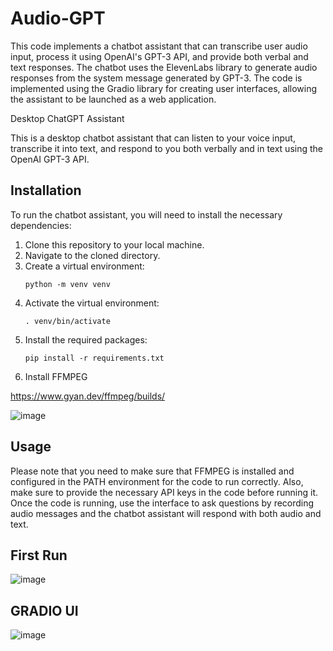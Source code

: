# Audio-GPT
This code implements a chatbot assistant that can transcribe user audio input, process it using OpenAI's GPT-3 API, and provide both verbal and text responses. The chatbot uses the ElevenLabs library to generate audio responses from the system message generated by GPT-3. The code is implemented using the Gradio library for creating user interfaces, allowing the assistant to be launched as a web application.



Desktop ChatGPT Assistant

This is a desktop chatbot assistant that can listen to your voice input, transcribe it into text, and respond to you both verbally and in text using the OpenAI GPT-3 API.

## Installation

To run the chatbot assistant, you will need to install the necessary dependencies:

1. Clone this repository to your local machine.
2. Navigate to the cloned directory.
3. Create a virtual environment:
    ```
    python -m venv venv
    ```
4. Activate the virtual environment:
    ```
    . venv/bin/activate
    ```
5. Install the required packages:
    ```
    pip install -r requirements.txt
    ```
6. Install FFMPEG

https://www.gyan.dev/ffmpeg/builds/

![image](https://user-images.githubusercontent.com/93472563/232031983-19a90c3a-ca88-4b6b-a776-21db208b88d0.png)


## Usage

Please note that you need to make sure that FFMPEG is installed and configured in the PATH environment for the code to run correctly. Also, make sure to provide the necessary API keys in the code before running it. Once the code is running, use the interface to ask questions by recording audio messages and the chatbot assistant will respond with both audio and text.




## First Run


![image](https://user-images.githubusercontent.com/93472563/232044412-6226b77f-ef5f-4e1c-9dab-3b8557f40e19.png)

## GRADIO UI



![image](https://user-images.githubusercontent.com/93472563/232044488-8e637210-5881-47f3-b843-6316cc160f54.png)
